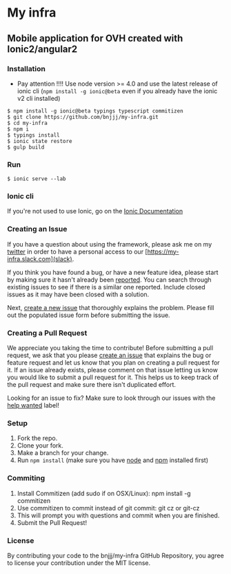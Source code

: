 # My infra
## Mobile application for OVH created with Ionic2/angular2

### Installation
+ Pay attention !!!! Use node version >= 4.0 and use the latest release of ionic cli (```npm install -g ionic@beta``` even if you already have the ionic v2 cli installed)
```
$ npm install -g ionic@beta typings typescript commitizen
$ git clone https://github.com/bnjjj/my-infra.git
$ cd my-infra
$ npm i
$ typings install
$ ionic state restore
$ gulp build
```

### Run
```
$ ionic serve --lab
```

### Ionic cli
If you're not used to use Ionic, go on the [Ionic Documentation](http://ionicframework.com/docs/v2/)

### Creating an Issue

If you have a question about using the framework, please ask me on my [twitter](https://twitter.com/BnJ25) in order to have a personal access to our [https://my-infra.slack.com](slack).

If you think you have found a bug, or have a new feature idea, please start by making sure it hasn't already been [reported](https://github.com/bnjjj/my-infra/issues?utf8=%E2%9C%93&q=is%3Aissue). You can search through existing issues to see if there is a similar one reported. Include closed issues as it may have been closed with a solution.

Next, [create a new issue](https://github.com/bnjjj/my-infra/issues/new) that thoroughly explains the problem. Please fill out the populated issue form before submitting the issue.


### Creating a Pull Request

We appreciate you taking the time to contribute! Before submitting a pull request, we ask that you please [create an issue](#creating-an-issue) that explains the bug or feature request and let us know that you plan on creating a pull request for it. If an issue already exists, please comment on that issue letting us know you would like to submit a pull request for it. This helps us to keep track of the pull request and make sure there isn't duplicated effort.

Looking for an issue to fix? Make sure to look through our issues with the [help wanted](https://github.com/bnjjj/my-infra/issues?q=is%3Aopen+is%3Aissue+label%3A%22help+wanted%22) label!

### Setup

1. Fork the repo.
2. Clone your fork.
3. Make a branch for your change.
4. Run `npm install` (make sure you have [node](https://nodejs.org/en/) and [npm](http://blog.npmjs.org/post/85484771375/how-to-install-npm) installed first)

### Commiting
1. Install Commitizen (add sudo if on OSX/Linux): npm install -g commitizen
2. Use commitizen to commit instead of git commit: git cz or git-cz
3. This will prompt you with questions and commit when you are finished.
4. Submit the Pull Request!

### License
By contributing your code to the bnjjj/my-infra GitHub Repository, you agree to license your contribution under the MIT license.
